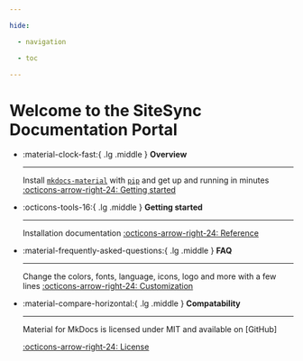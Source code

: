```yaml
---

hide:

  - navigation

  - toc

---
```


# Welcome to the SiteSync Documentation Portal

<div class="grid cards" markdown>

-   :material-clock-fast:{ .lg .middle } __Overview__

    ---
    Install [`mkdocs-material`](#) with [`pip`](#) and get up
    and running in minutes
    [:octicons-arrow-right-24: Getting started](#)

-   :octicons-tools-16:{ .lg .middle } __Getting started__

    ---
    Installation documentation
    [:octicons-arrow-right-24: Reference](#)

-   :material-frequently-asked-questions:{ .lg .middle } __FAQ__

    ---
    Change the colors, fonts, language, icons, logo and more with a few lines
    [:octicons-arrow-right-24: Customization](#)

-   :material-compare-horizontal:{ .lg .middle } __Compatability__

    ---
    Material for MkDocs is licensed under MIT and available on [GitHub]

    [:octicons-arrow-right-24: License](#)

</div>